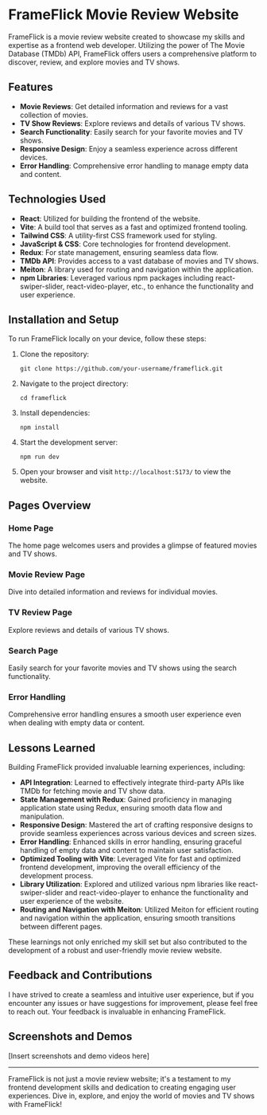 # FrameFlick Movie Review Website

FrameFlick is a movie review website created to showcase my skills and expertise as a frontend web developer. Utilizing the power of The Movie Database (TMDb) API, FrameFlick offers users a comprehensive platform to discover, review, and explore movies and TV shows.

## Features

- **Movie Reviews**: Get detailed information and reviews for a vast collection of movies.
- **TV Show Reviews**: Explore reviews and details of various TV shows.
- **Search Functionality**: Easily search for your favorite movies and TV shows.
- **Responsive Design**: Enjoy a seamless experience across different devices.
- **Error Handling**: Comprehensive error handling to manage empty data and content.

## Technologies Used

- **React**: Utilized for building the frontend of the website.
- **Vite**: A build tool that serves as a fast and optimized frontend tooling.
- **Tailwind CSS**: A utility-first CSS framework used for styling.
- **JavaScript & CSS**: Core technologies for frontend development.
- **Redux**: For state management, ensuring seamless data flow.
- **TMDb API**: Provides access to a vast database of movies and TV shows.
- **Meiton**: A library used for routing and navigation within the application.
- **npm Libraries**: Leveraged various npm packages including react-swiper-slider, react-video-player, etc., to enhance the functionality and user experience.

## Installation and Setup

To run FrameFlick locally on your device, follow these steps:

1. Clone the repository:

   ```
   git clone https://github.com/your-username/frameflick.git
   ```

2. Navigate to the project directory:

   ```
   cd frameflick
   ```

3. Install dependencies:

   ```
   npm install
   ```

4. Start the development server:

   ```
   npm run dev
   ```

5. Open your browser and visit `http://localhost:5173/` to view the website.

## Pages Overview

### Home Page

The home page welcomes users and provides a glimpse of featured movies and TV shows.

### Movie Review Page

Dive into detailed information and reviews for individual movies.

### TV Review Page

Explore reviews and details of various TV shows.

### Search Page

Easily search for your favorite movies and TV shows using the search functionality.

### Error Handling

Comprehensive error handling ensures a smooth user experience even when dealing with empty data or content.

## Lessons Learned

Building FrameFlick provided invaluable learning experiences, including:

- **API Integration**: Learned to effectively integrate third-party APIs like TMDb for fetching movie and TV show data.
- **State Management with Redux**: Gained proficiency in managing application state using Redux, ensuring smooth data flow and manipulation.
- **Responsive Design**: Mastered the art of crafting responsive designs to provide seamless experiences across various devices and screen sizes.
- **Error Handling**: Enhanced skills in error handling, ensuring graceful handling of empty data and content to maintain user satisfaction.
- **Optimized Tooling with Vite**: Leveraged Vite for fast and optimized frontend development, improving the overall efficiency of the development process.
- **Library Utilization**: Explored and utilized various npm libraries like react-swiper-slider and react-video-player to enhance the functionality and user experience of the website.
- **Routing and Navigation with Meiton**: Utilized Meiton for efficient routing and navigation within the application, ensuring smooth transitions between different pages.

These learnings not only enriched my skill set but also contributed to the development of a robust and user-friendly movie review website.

## Feedback and Contributions

I have strived to create a seamless and intuitive user experience, but if you encounter any issues or have suggestions for improvement, please feel free to reach out. Your feedback is invaluable in enhancing FrameFlick.

## Screenshots and Demos

[Insert screenshots and demo videos here]

---

FrameFlick is not just a movie review website; it's a testament to my frontend development skills and dedication to creating engaging user experiences. Dive in, explore, and enjoy the world of movies and TV shows with FrameFlick!
